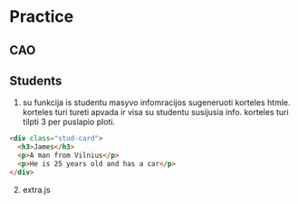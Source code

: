 # Practice

## CAO

## Students

1. su funkcija is studentu masyvo infomracijos sugeneruoti korteles htmle. korteles turi tureti apvada ir visa su studentu susijusia info. korteles turi tilpti 3 per puslapio ploti.

```html
<div class="stud-card">
  <h3>James</h3>
  <p>A man from Vilnius</p>
  <p>He is 25 years old and has a car</p>
</div>
```

2. extra.js
